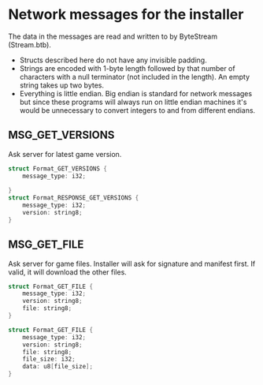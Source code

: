 # Network messages for the installer

The data in the messages are read and written to by ByteStream (Stream.btb).
- Structs described here do not have any invisible padding.
- Strings are encoded with 1-byte length followed by that number of characters with a null terminator (not included in the length). An empty string takes up two bytes.
- Everything is little endian. Big endian is standard for network messages but since these programs will always run on little endian machines it's would be unnecessary to convert integers to and from different endians.

## MSG_GET_VERSIONS
Ask server for latest game version.

```c
struct Format_GET_VERSIONS {
    message_type: i32;
    
}
struct Format_RESPONSE_GET_VERSIONS {
    message_type: i32;
    version: string8;
}
```

## MSG_GET_FILE
Ask server for game files. Installer will ask for signature and manifest first. If valid, it will download the other files.

```c
struct Format_GET_FILE {
    message_type: i32;
    version: string8;
    file: string8;
}
```

```c
struct Format_GET_FILE {
    message_type: i32;
    version: string8;
    file: string8;
    file_size: i32;
    data: u8[file_size];
}
```
